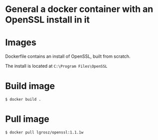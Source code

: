 # General a docker container with an OpenSSL install in it

# Images

Dockerfile contains an install of OpenSSL, built from scratch.

The install is located at `C:\Program Files\OpenSSL`

# Build image

```
$ docker build .
```

# Pull image

```
$ docker pull lgrosz/openssl:1.1.1w
```
